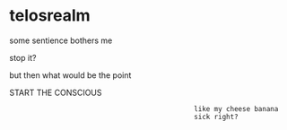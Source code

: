 # telosrealm

some sentience bothers me

stop it?

but then what would be the point

START THE CONSCIOUS






                                                  like my cheese banana
                                                  sick right?
